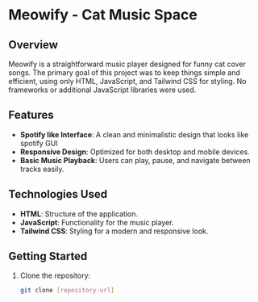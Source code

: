 # Meowify - Cat Music Space

## Overview

Meowify is a straightforward music player designed for funny cat cover songs. The primary goal of this project was to keep things simple and efficient, using only HTML, JavaScript, and Tailwind CSS for styling. No frameworks or additional JavaScript libraries were used.

## Features

- **Spotify like Interface**: A clean and minimalistic design that looks like spotify GUI
- **Responsive Design**: Optimized for both desktop and mobile devices.
- **Basic Music Playback**: Users can play, pause, and navigate between tracks easily.

## Technologies Used

- **HTML**: Structure of the application.
- **JavaScript**: Functionality for the music player.
- **Tailwind CSS**: Styling for a modern and responsive look.

## Getting Started

1. Clone the repository:
   ```bash
   git clone [repository-url]
